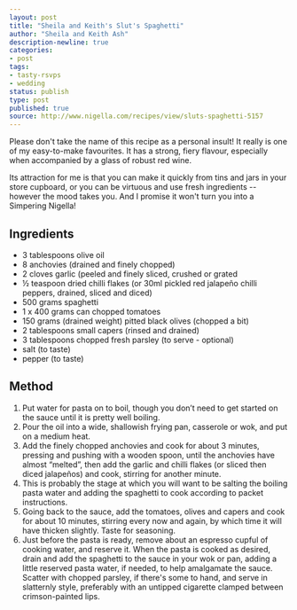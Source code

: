 ```yaml
---
layout: post
title: "Sheila and Keith's Slut's Spaghetti"
author: "Sheila and Keith Ash"
description-newline: true
categories:
- post
tags:
- tasty-rsvps
- wedding
status: publish
type: post
published: true
source: http://www.nigella.com/recipes/view/sluts-spaghetti-5157
---
```


Please don't take the name of this recipe as a personal insult! It really is one of my easy-to-make favourites. It has a strong, fiery flavour, especially when accompanied by a glass of robust red wine.

Its attraction for me is that you can make it quickly from tins and jars in your store cupboard, or you can be virtuous and use fresh ingredients -- however the mood takes you. And I promise it won't turn you into a Simpering Nigella!

## Ingredients

* 3 tablespoons olive oil
* 8 anchovies (drained and finely chopped)
* 2 cloves garlic (peeled and finely sliced, crushed or grated
* ½ teaspoon dried chilli flakes (or 30ml pickled red jalapeño chilli peppers, drained, sliced and diced)
* 500 grams spaghetti
* 1 x 400 grams can chopped tomatoes
* 150 grams (drained weight) pitted black olives (chopped a bit)
* 2 tablespoons small capers (rinsed and drained)
* 3 tablespoons chopped fresh parsley (to serve - optional)
* salt (to taste)
* pepper (to taste)

## Method

1. Put water for pasta on to boil, though you don’t need to get started on the sauce until it is pretty well boiling.
1. Pour the oil into a wide, shallowish frying pan, casserole or wok, and put on a medium heat.
1. Add the finely chopped anchovies and cook for about 3 minutes, pressing and pushing with a wooden spoon, until the anchovies have almost “melted”, then add the garlic and chilli flakes (or sliced then diced jalapeños) and cook, stirring for another minute.
1. This is probably the stage at which you will want to be salting the boiling pasta water and adding the spaghetti to cook according to packet instructions.
1. Going back to the sauce, add the tomatoes, olives and capers and cook for about 10 minutes, stirring every now and again, by which time it will have thicken slightly. Taste for seasoning.
1. Just before the pasta is ready, remove about an espresso cupful of cooking water, and reserve it. When the pasta is cooked as desired, drain and add the spaghetti to the sauce in your wok or pan, adding a little reserved pasta water, if needed, to help amalgamate the sauce. Scatter with chopped parsley, if there's some to hand, and serve in slatternly style, preferably with an untipped cigarette clamped between crimson-painted lips.
